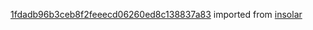 [1fdadb96b3ceb8f2feeecd06260ed8c138837a83](https://github.com/insolar/insolar/commit/1fdadb96b3ceb8f2feeecd06260ed8c138837a83) imported from [insolar](https://github.com/insolar/insolar)
